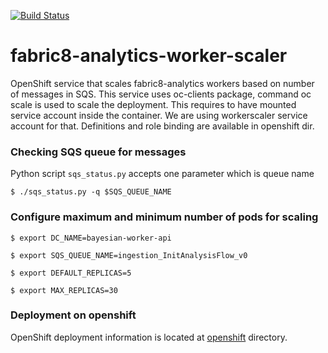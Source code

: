 [![Build Status](https://ci.centos.org/buildStatus/icon?job=devtools-fabric8-analytics-scaler-f8a-build-master)](https://ci.centos.org/job/devtools-fabric8-analytics-scaler-f8a-build-master/)


# fabric8-analytics-worker-scaler
OpenShift service that scales fabric8-analytics workers based on number of messages in SQS.
This service uses oc-clients package, command oc scale is used to scale the deployment.
This requires to have mounted service account inside the container.
We are using workerscaler service account for that. Definitions and role binding  are available in openshift dir.

### Checking SQS queue for messages

Python script `sqs_status.py` accepts one parameter which is queue name

`$ ./sqs_status.py -q $SQS_QUEUE_NAME`

### Configure maximum and minimum number of pods for scaling

`$ export DC_NAME=bayesian-worker-api`

`$ export SQS_QUEUE_NAME=ingestion_InitAnalysisFlow_v0`

`$ export DEFAULT_REPLICAS=5`

`$ export MAX_REPLICAS=30`

### Deployment on openshift

OpenShift deployment information is located at [openshift](openshift/) directory.

